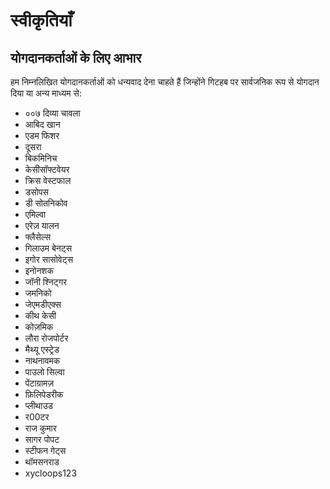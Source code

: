स्वीकृतियाँ
===============

## योगदानकर्ताओं के लिए आभार

हम निम्नलिखित योगदानकर्ताओं को धन्यवाद देना चाहते हैं जिन्होंने गिटहब पर सार्वजनिक रूप से योगदान दिया
या अन्य माध्यम से:

* ००७ दिव्या चावला
* आबिद खान
* एडम फिशर
* दूसरा
* बिकमिनिच
* केसीसॉफ्टवेयर
* क्रिस वेस्टफाल
* डसोपस
* डी सोतनिकोव
* एमिल्वा
* एरेज़ यालन
* फ्लैसेल्स
* गिलाउम बेनट्स
* इगोर सासोवेट्स
* इनोनशक
* जॉनी श्निट्गर
* जमनिको
* जेएमडीएक्स
* कीथ केसी
* कोज़मिक
* लौरा रोजपोर्टर
* मैथ्यू एस्ट्रेड
* नाथनावमक
* पाउलो सिल्वा
* पेंटाग्रामज़
* फ़िलिपेडरीक
* प्लीथाउड
* र00टर
* राज कुमार
* सागर पोपट
* स्टीफन गेट्स
* थॉमसनराड
* xycloops123

